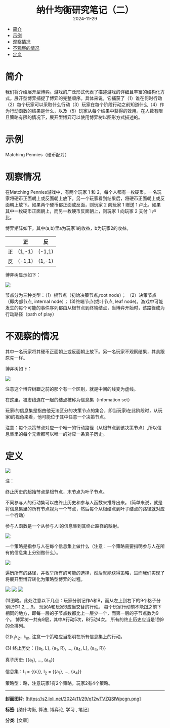 <div style="text-align:center;font-weight:bold;font-size:2em"> 纳什均衡研究笔记（二） </div>

<div style="text-align:center;">2024-11-29</div>

<!-- TOC -->
- [简介](#简介)
- [示例](#示例)
- [观察情况](#观察情况)
- [不观察的情况](#不观察的情况)
- [定义](#定义)
<!-- /TOC -->

# 简介<a name="简介"></a>

我们将介绍展开型博弈。游戏的广泛形式代表了描述游戏的详细且丰富的结构化方式。展开型博弈捕捉了博弈的完整顺序。具体来说，它捕获了（1）谁在何时行动（2）每个玩家可以采取什么行动（3）玩家在每个阶段行动之前知道什么（4）作为行动函数的结果是什么，以及（5）玩家从每个结果中获得的效用。在人数有限且策略有限的情况下，展开型博弈可以使用博弈树以图形方式描述的。

# 示例<a name="示例"></a>

Matching Pennies（硬币配对）

# 观察情况<a name="观察情况"></a>

在Matching Pennies游戏中，有两个玩家 1 和 2，每个人都有一枚硬币。一名玩家将硬币正面朝上或反面朝上放下。另一个玩家看到结果后，将硬币正面朝上或反面朝上放下。如果两个硬币都正面或反面，则玩家 2 向玩家 1 赠送 1 卢比。如果其中一枚硬币正面朝上，而另一枚硬币反面朝上，则玩家 1 向玩家 2 支付 1 卢比。

博弈矩阵如下，其中(a,b)里a为玩家1的收益，b为玩家2的收益。

|  | 正 | 反 |
|------|------|------|
| 正 | (1,-1)   | (-1,1)   |
| 反 | (-1,1)   | (1,-1)   |

博弈树显示如下：

<img src="https://s2.loli.net/2024/12/01/Yy92thTUkvCrK3H.png">

节点分为三种类型：（1）根节点（初始决策节点,root node）； （2）决策节点（即内部节点, internal node）； (3)终端节点(或叶节点, leaf node)。游戏中可能发生的每个可能的事件序列都由从根节点到终端结点，当博弈开始时，该路径成为行动路径（path of play）

# 不观察的情况<a name="不观察的情况"></a>

其中一名玩家将其硬币正面朝上或反面朝上放下。另一名玩家不观察结果，其余跟原先一样。

博弈树如下：

<img src="https://s2.loli.net/2024/12/01/5laisAH67S2OwTB.png"/>

注意这个博弈树跟之前的那个有一个区别，就是中间的线变为虚线。

在这里，被虚线连在一起的结点被称为信息集（infomation set）

玩家i的信息集是指由他无法区分的决策节点的集合，即当玩家i在此阶段时，从玩家i的视角来看，他可能位于其中任意一个决策节点。

注意：每个决策节点对应一个唯一的行动路径（从根节点到该决策节点）,所以信息集里的每个元素都可以唯一的对应一条真子历史。

# 定义<a name="定义"></a>

<img src="https://s2.loli.net/2024/12/01/T2WSbjkdEoVQuxP.png"/>

注：

终止历史的起始节点是根节点，末节点为叶子节点。

不同参与人的行动集可以由终止历史和参与人函数来推导出来。（简单来说，就是将信息集里的所有节点视为一个节点，然后每个从根结点到叶子结点的路径就对应一个行动）

参与人函数是一个从参与人i的信息集到其终止路径的映射。

<img src="https://s2.loli.net/2024/12/01/rpNM8ibI73WHaXg.png"/>

一个策略是指参与人在每个信息集上做什么（注意：一个策略需要指明参与人在所有的信息集上分别做什么）。

<img src="https://s2.loli.net/2024/12/01/oBYFKnalxmkPGgh.png"/>

遍历所有的路径，并枚举所有的可能的选择，然后就能获得策略，进而我们实现了将展开型博弈转化为策略型博弈的过程。

<img src="https://s2.loli.net/2024/12/01/wpitUW2zIH9NFga.png"/>

<img src="https://s2.loli.net/2024/12/01/zbFJBMx9SAq74v8.png"/>

<img src="https://s2.loli.net/2024/12/01/uRxbGHjQPnUwcil.png"/>

(1)图略。此处注意以下几点：玩家分别记作A和B，而从左上到右下的9个格子分别记作1,2,...,9。
玩家A和玩家B应当交替的行动。
每个玩家行动前不能跟之前下相同的地方，即每一层的子节点数都比上一层少一个，而第一层的子节点数为9个。
博弈树一共有9层，其中A行动5次，B行动4次。
所有的终止历史应当是1到9的全排列。

(2)k<sub>1</sub>k<sub>2</sub>...k<sub>m</sub>, 注意一个策略应当指明在所有信息集上的行动。

(3)
终止历史：{{a<sub>1</sub>, L}, {a<sub>1</sub>, R}, ..., {a<sub>4</sub>, L}, {a<sub>4</sub>, R}}

真子历史: {{a<sub>1</sub>}, ..., {a<sub>4</sub>}}

信息集：I<sub>1</sub> = {{ε}}, I<sub>2</sub> = {{a<sub>1</sub>}, ..., {a<sub>4</sub>}}

策略型：略，注意玩家1有2个策略，玩家2有4个策略。

---
**封面图片**: [https://s2.loli.net/2024/11/29/q12wTVZQSlWpcgn.png]

**标签**: [纳什均衡, 算法, 博弈论, 学习 , 笔记]

**分类**: [文章]

